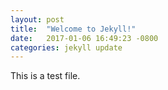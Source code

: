 ```yaml
---
layout: post
title:  "Welcome to Jekyll!"
date:   2017-01-06 16:49:23 -0800
categories: jekyll update
---
```

This is a test file.